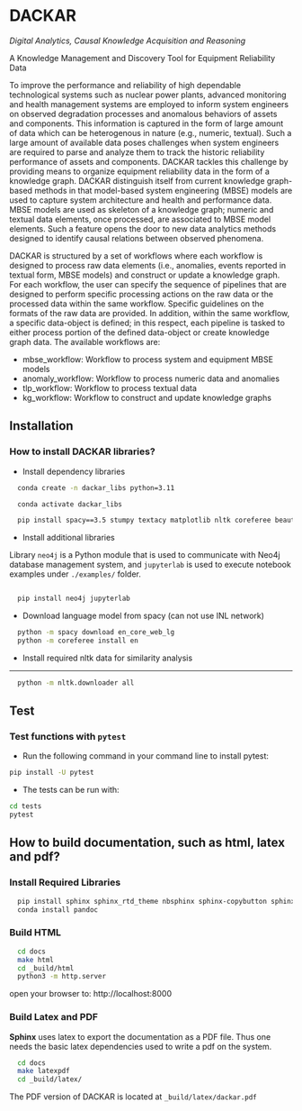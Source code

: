 # DACKAR
*Digital Analytics, Causal Knowledge Acquisition and Reasoning*

A Knowledge Management and Discovery Tool for Equipment Reliability Data

To improve the performance and reliability of high dependable technological systems such as nuclear power plants, advanced monitoring and health management systems are employed to inform system engineers on observed degradation processes and anomalous behaviors of assets and components. This information is captured in the form of large amount of data which can be heterogenous in nature (e.g., numeric, textual). Such a large amount of available data poses challenges when system engineers are required to parse and analyze them to track the historic reliability performance of assets and components. DACKAR tackles this challenge by providing means to organize equipment reliability data in the form of a knowledge graph. DACKAR distinguish itself from current knowledge graph-based methods in that model-based system engineering (MBSE) models are used to capture system architecture and health and performance data. MBSE models are used as skeleton of a knowledge graph; numeric and textual data elements, once processed, are associated to MBSE model elements. Such a feature opens the door to new data analytics methods designed to identify causal relations between observed phenomena.

DACKAR is structured by a set of workflows where each workflow is designed to process raw data elements (i.e., anomalies, events reported in textual form, MBSE models) and construct or update a knowledge graph. For each workflow, the user can specify the sequence of pipelines that are designed to perform specific processing actions on the raw data or the processed data within the same workflow. Specific guidelines on the formats of the raw data are provided. In addition, within the same workflow, a specific data-object is defined; in this respect, each pipeline is tasked to either process portion of the defined data-object or create knowledge graph data. The available workflows are:
* mbse_workflow: Workflow to process system and equipment MBSE models
* anomaly_workflow:	Workflow to process numeric data and anomalies
* tlp_workflow: Workflow to process textual data
* kg_workflow: Workflow to construct and update knowledge graphs

## Installation

### How to install DACKAR libraries?

- Install dependency libraries

```bash
  conda create -n dackar_libs python=3.11

  conda activate dackar_libs

  pip install spacy==3.5 stumpy textacy matplotlib nltk coreferee beautifulsoup4 networkx pysbd tomli numerizer autocorrect pywsd openpyxl quantulum3[classifier] numpy==1.26 scikit-learn pyspellchecker contextualSpellCheck pandas
```

- Install additional libraries

Library ``neo4j`` is a Python module that is used to communicate with Neo4j database management system,
and ``jupyterlab`` is used to execute notebook examples under ``./examples/`` folder.

```bash

  pip install neo4j jupyterlab
```

- Download language model from spacy (can not use INL network)

```bash
  python -m spacy download en_core_web_lg
  python -m coreferee install en
```

- Install required nltk data for similarity analysis
--------------------------------------------------------

```bash
  python -m nltk.downloader all
```

## Test

### Test functions with ```pytest```

- Run the following command in your command line to install pytest:

```bash
pip install -U pytest
```

- The tests can be run with:

```bash
cd tests
pytest
```

## How to build documentation, such as html, latex and pdf?

### Install Required Libraries

```bash
  pip install sphinx sphinx_rtd_theme nbsphinx sphinx-copybutton sphinx-autoapi
  conda install pandoc
```

### Build HTML

```bash
  cd docs
  make html
  cd _build/html
  python3 -m http.server
```

open your browser to: http://localhost:8000

### Build Latex and PDF

__Sphinx__ uses latex to export the documentation as a PDF file. Thus one needs the basic
latex dependencies used to write a pdf on the system.

```bash
  cd docs
  make latexpdf
  cd _build/latex/
```

The PDF version of DACKAR is located at ``_build/latex/dackar.pdf``
